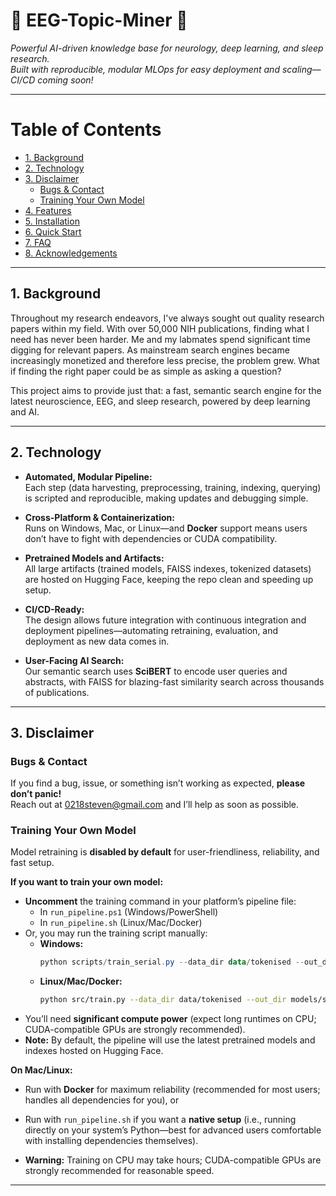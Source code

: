 # 🧠 EEG-Topic-Miner 🧠

*Powerful AI-driven knowledge base for neurology, deep learning, and sleep research.  
Built with reproducible, modular MLOps for easy deployment and scaling—CI/CD coming soon!*

---

# Table of Contents

- [1. Background](#1-background)
- [2. Technology](#2-technology)
- [3. Disclaimer](#3-disclaimer)
  - [Bugs & Contact](#bugs--contact)
  - [Training Your Own Model](#training-your-own-model)
- [4. Features](#4-features)
- [5. Installation](#5-installation)
- [6. Quick Start](#6-quick-start)
- [7. FAQ](#7-faq)
- [8. Acknowledgements](#8-acknowledgements)

---

## 1. Background

Throughout my research endeavors, I've always sought out quality research papers within my field. With over 50,000 NIH publications, finding what I need has never been harder. Me and my labmates spend significant time digging for relevant papers. As mainstream search engines became increasingly monetized and therefore less precise, the problem grew. What if finding the right paper could be as simple as asking a question?  

This project aims to provide just that: a fast, semantic search engine for the latest neuroscience, EEG, and sleep research, powered by deep learning and AI.

---

## 2. Technology

- **Automated, Modular Pipeline:**  
  Each step (data harvesting, preprocessing, training, indexing, querying) is scripted and reproducible, making updates and debugging simple.

- **Cross-Platform & Containerization:**  
  Runs on Windows, Mac, or Linux—and **Docker** support means users don’t have to fight with dependencies or CUDA compatibility.

- **Pretrained Models and Artifacts:**  
  All large artifacts (trained models, FAISS indexes, tokenized datasets) are hosted on Hugging Face, keeping the repo clean and speeding up setup.

- **CI/CD-Ready:**  
  The design allows future integration with continuous integration and deployment pipelines—automating retraining, evaluation, and deployment as new data comes in.

- **User-Facing AI Search:**  
  Our semantic search uses **SciBERT** to encode user queries and abstracts, with FAISS for blazing-fast similarity search across thousands of publications.

---

## 3. Disclaimer

### Bugs & Contact

If you find a bug, issue, or something isn’t working as expected, **please don’t panic!**  
Reach out at [0218steven@gmail.com](mailto:0218steven@gmail.com) and I’ll help as soon as possible.

### Training Your Own Model

Model retraining is **disabled by default** for user-friendliness, reliability, and fast setup.

**If you want to train your own model:**
- **Uncomment** the training command in your platform’s pipeline file:
  - In `run_pipeline.ps1` (Windows/PowerShell)
  - In `run_pipeline.sh` (Linux/Mac/Docker)
- Or, you may run the training script manually:
  - **Windows:**
    ```powershell
    python scripts/train_serial.py --data_dir data/tokenised --out_dir models/scibert_best
    ```
  - **Linux/Mac/Docker:**
    ```bash
    python src/train.py --data_dir data/tokenised --out_dir models/scibert_best
    ```
- You’ll need **significant compute power** (expect long runtimes on CPU; CUDA-compatible GPUs are strongly recommended).
- **Note:** By default, the pipeline will use the latest pretrained models and indexes hosted on Hugging Face.

**On Mac/Linux:**

- Run with **Docker** for maximum reliability (recommended for most users; handles all dependencies for you), or
- Run with `run_pipeline.sh` if you want a **native setup** (i.e., running directly on your system’s Python—best for advanced users comfortable with installing dependencies themselves).

- **Warning:** Training on CPU may take hours; CUDA-compatible GPUs are strongly recommended for reasonable speed.

---
